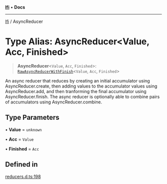 [**lfi**](../readme.md) • **Docs**

***

[lfi](../globals.md) / AsyncReducer

# Type Alias: AsyncReducer\<Value, Acc, Finished\>

> **AsyncReducer**\<`Value`, `Acc`, `Finished`\>: [`RawAsyncReducerWithFinish`](RawAsyncReducerWithFinish.md)\<`Value`, `Acc`, `Finished`\>

An async reducer that reduces by creating an initial accumulator using
AsyncReducer.create, then adding values to the accumulator values
using AsyncReducer.add, and then tranforming the final accumulator
using AsyncReducer.finish. The async reducer is optionally able to
combine pairs of accumulators using AsyncReducer.combine.

## Type Parameters

• **Value** = `unknown`

• **Acc** = `Value`

• **Finished** = `Acc`

## Defined in

[reducers.d.ts:198](https://github.com/TomerAberbach/lfi/blob/a3eb3a94b2928b5200a7bcd0a14fdc70f0cb5947/src/operations/reducers.d.ts#L198)
